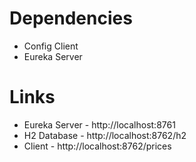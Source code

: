 # Dependencies
- Config Client
- Eureka Server

# Links
- Eureka Server - http://localhost:8761
- H2 Database - http://localhost:8762/h2
- Client - http://localhost:8762/prices